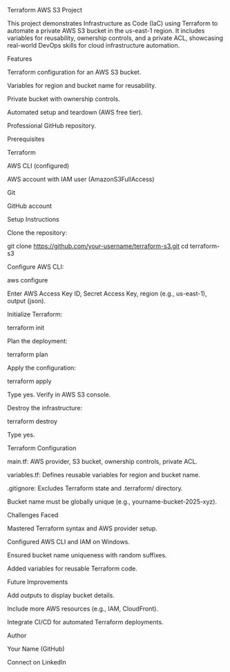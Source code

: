 Terraform AWS S3 Project

This project demonstrates Infrastructure as Code (IaC) using Terraform to automate a private AWS S3 bucket in the us-east-1 region. It includes variables for reusability, ownership controls, and a private ACL, showcasing real-world DevOps skills for cloud infrastructure automation.

Features





Terraform configuration for an AWS S3 bucket.



Variables for region and bucket name for reusability.



Private bucket with ownership controls.



Automated setup and teardown (AWS free tier).



Professional GitHub repository.

Prerequisites





Terraform



AWS CLI (configured)



AWS account with IAM user (AmazonS3FullAccess)



Git



GitHub account

Setup Instructions





Clone the repository:

git clone https://github.com/your-username/terraform-s3.git
cd terraform-s3



Configure AWS CLI:

aws configure

Enter AWS Access Key ID, Secret Access Key, region (e.g., us-east-1), output (json).



Initialize Terraform:

terraform init



Plan the deployment:

terraform plan



Apply the configuration:

terraform apply

Type yes. Verify in AWS S3 console.



Destroy the infrastructure:

terraform destroy

Type yes.

Terraform Configuration





main.tf: AWS provider, S3 bucket, ownership controls, private ACL.



variables.tf: Defines reusable variables for region and bucket name.



.gitignore: Excludes Terraform state and .terraform/ directory.



Bucket name must be globally unique (e.g., yourname-bucket-2025-xyz).

Challenges Faced





Mastered Terraform syntax and AWS provider setup.



Configured AWS CLI and IAM on Windows.



Ensured bucket name uniqueness with random suffixes.



Added variables for reusable Terraform code.

Future Improvements





Add outputs to display bucket details.



Include more AWS resources (e.g., IAM, CloudFront).



Integrate CI/CD for automated Terraform deployments.

Author





Your Name (GitHub)



Connect on LinkedIn